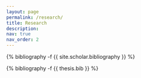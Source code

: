 ```yaml
---
layout: page
permalink: /research/
title: Research
description:
nav: true
nav_order: 2
---
```

<!-- _pages/publications.md -->
<div class="publications">

{% bibliography -f {{ site.scholar.bibliography }} %}

</div>
<div class="publications">

{% bibliography -f {{ thesis.bib }} %}

</div>
